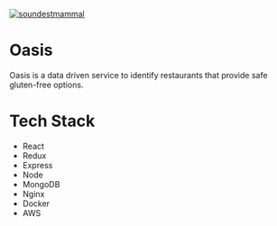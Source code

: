 [![soundestmammal](https://circleci.com/gh/soundestmammal/oasis.svg?style=shield)](https://circleci.com/gh/soundestmammal/oasis)


# Oasis

Oasis is a data driven service to identify restaurants that provide safe gluten-free options.

# Tech Stack

* React
* Redux
* Express
* Node
* MongoDB
* Nginx
* Docker
* AWS
